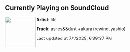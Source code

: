 ## Currently Playing on SoundCloud

[<img align="left" width="100" src="https://i1.sndcdn.com/artworks-y3wjyySS9IVkHarf-OPTEYQ-t500x500.png">](https://soundcloud.com/lifegiverr/ashesanddust)

**Artist**: life 

**Track**: ashes&&dust +akura (rewind, yashio)

Last updated at 7/1/2025, 6:39:37 PM

